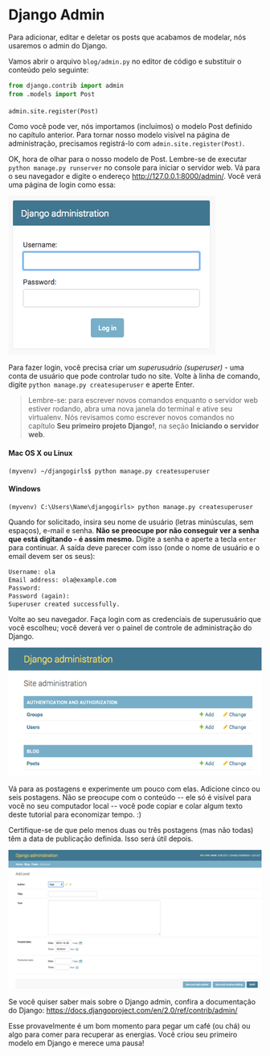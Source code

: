 # Django Admin

Para adicionar, editar e deletar os posts que acabamos de modelar, nós usaremos o admin do Django.

Vamos abrir o arquivo `blog/admin.py` no editor de código e substituir o conteúdo pelo seguinte:



```python
from django.contrib import admin
from .models import Post

admin.site.register(Post)
```

Como você pode ver, nós importamos (incluímos) o modelo Post definido no capítulo anterior. Para tornar nosso modelo visível na página de administração, precisamos registrá-lo com `admin.site.register(Post)`.

OK, hora de olhar para o nosso modelo de Post. Lembre-se de executar `python manage.py runserver` no console para iniciar o servidor web. Vá para o seu navegador e digite o endereço http://127.0.0.1:8000/admin/. Você verá uma página de login como essa:

![Página de login](https://github.com/fga-eps-mds/2020.1-Grupo4-FrontEnd/blob/41-tutorial/src/assets/tutorial/images/13.1.png?raw=true)

Para fazer login, você precisa criar um *superusuário (superuser)* - uma conta de usuário que pode controlar tudo no site. Volte à linha de comando, digite `python manage.py createsuperuser` e aperte Enter.

> Lembre-se: para escrever novos comandos enquanto o servidor web estiver rodando, abra uma nova janela do terminal e ative seu virtualenv. Nós revisamos como escrever novos comandos no capítulo **Seu primeiro projeto Django!**, na seção **Iniciando o servidor web**.

#### Mac OS X ou Linux

    (myvenv) ~/djangogirls$ python manage.py createsuperuser


#### Windows

    (myvenv) C:\Users\Name\djangogirls> python manage.py createsuperuser


Quando for solicitado, insira seu nome de usuário (letras minúsculas, sem espaços), e-mail e senha. **Não se preocupe por não conseguir ver a senha que está digitando - é assim mesmo.** Digite a senha e aperte a tecla `enter` para continuar. A saída deve parecer com isso (onde o nome de usuário e o email devem ser os seus):

    Username: ola
    Email address: ola@example.com
    Password:
    Password (again):
    Superuser created successfully.


Volte ao seu navegador. Faça login com as credenciais de superusuário que você escolheu; você deverá ver o painel de controle de administração do Django.

![Django Admin](https://github.com/fga-eps-mds/2020.1-Grupo4-FrontEnd/blob/41-tutorial/src/assets/tutorial/images/13.2.png?raw=true)

Vá para as postagens e experimente um pouco com elas. Adicione cinco ou seis postagens. Não se preocupe com o conteúdo -- ele só é visível para você no seu computador local -- você pode copiar e colar algum texto deste tutorial para economizar tempo. :)

Certifique-se de que pelo menos duas ou três postagens (mas não todas) têm a data de publicação definida. Isso será útil depois.

![Django admin](https://github.com/fga-eps-mds/2020.1-Grupo4-FrontEnd/blob/41-tutorial/src/assets/tutorial/images/13.3.png?raw=true)

Se você quiser saber mais sobre o Django admin, confira a documentação do Django: https://docs.djangoproject.com/en/2.0/ref/contrib/admin/

Esse provavelmente é um bom momento para pegar um café (ou chá) ou algo para comer para recuperar as energias. Você criou seu primeiro modelo em Django e merece uma pausa!
